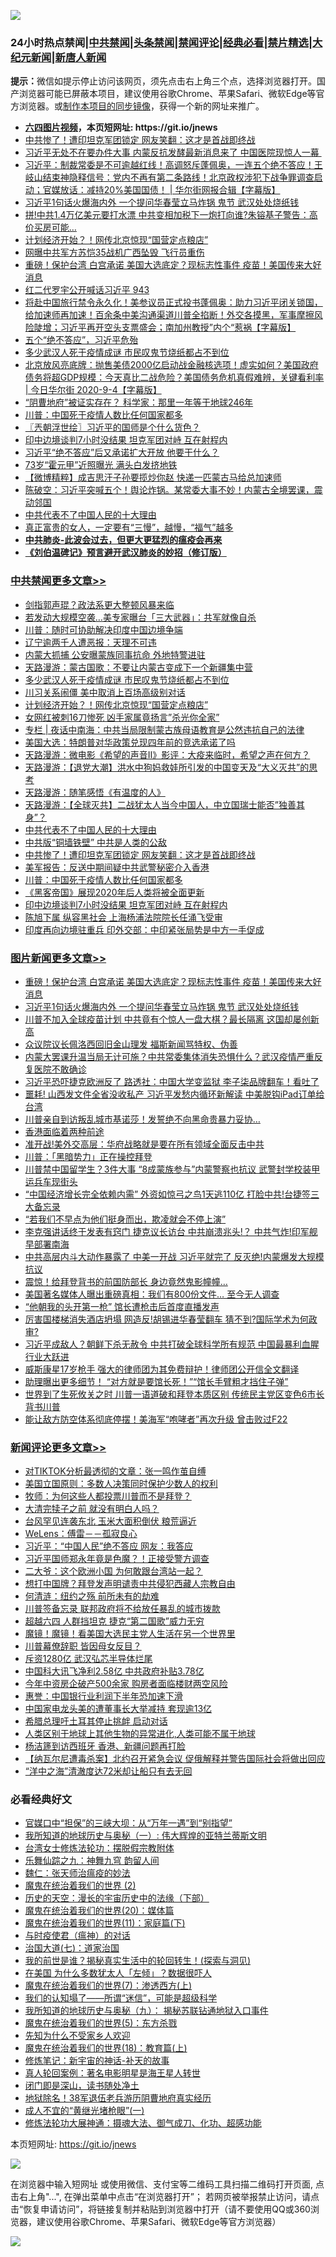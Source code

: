 ![](https://raw.githubusercontent.com/fqnews/bnews/master/64photo/fqnews-qr.jpg)

<div id="tt">
<h3>24小时热点禁闻|<a href="#%E4%B8%AD%E5%85%B1%E7%A6%81%E9%97%BB%E6%9B%B4%E5%A4%9A%E6%96%87%E7%AB%A0">中共禁闻</a>|<a href="#%E5%9B%BE%E7%89%87%E6%96%B0%E9%97%BB%E6%9B%B4%E5%A4%9A%E6%96%87%E7%AB%A0">头条禁闻</a>|<a href="#%E6%96%B0%E9%97%BB%E8%AF%84%E8%AE%BA%E6%9B%B4%E5%A4%9A%E6%96%87%E7%AB%A0">禁闻评论|<a href="#%E5%BF%85%E7%9C%8B%E7%BB%8F%E5%85%B8%E5%A5%BD%E6%96%87">经典必看|<a href="/video.md#%E7%A6%81%E7%89%87%E7%B2%BE%E9%80%89">禁片精选</a>|<a href="https://github.com/fqnews/djy/blob/master/gb/nf1351518.md#1">大纪元新闻</a>|<a href="https://github.com/fqnews/ntdtv/blob/master/gb/prog204.md#1">新唐人新闻</a></h3>
<div><b>提示：</b>微信如提示停止访问该网页，须先点击右上角三个点，选择浏览器打开。国产浏览器可能已屏蔽本项目，建议使用谷歌Chrome、苹果Safari、微软Edge等官方浏览器。或<a href="https://github.com/fqnews/bnews/blob/master/%E5%88%B6%E4%BD%9Cgit%E7%A6%81%E9%97%BB%E9%95%9C%E5%83%8F.md">制作本项目的同步镜像</a>，获得一个新的网址来推广。</div>
<ul>
<li><b><a href="http://d1.bdrive.tk/64.mp4" target="_blank">六四图片视频</a>，本页短网址: https://git.io/jnews</b></li>
<li><a href="/cbnews/20200904/1390876.md">中共惨了！遭印坦克军团锁定 网友笑翻：这才是首战即终战</a></li>
<li><a href="/cnnews/20200904/1390880.md">习近平无处不在要办件大事 内蒙反抗发酵最新消息来了 中国医院现惊人一幕 </a></li>
<li><a href="/bannedvideo/20200904/1390942.md">习近平：制裁常委是不可逾越红线！高调怒斥蓬佩奥，一连五个绝不答应！王岐山结束神隐释信号：党内不再有第二条路线！北京政权涉犯下战争罪调查启动；官媒放话：减持20%美国国债！ | 华尔街网报合辑【字幕版】</a></li>
<li><a href="/topimagenews/20200904/1391029.md">习近平1句话火爆海内外 一个提问华春莹立马炸锅 鬼节 武汉处处烧纸钱</a></li>
<li><a href="/cnnews/20200904/1390930.md">拼!中共1.4万亿美元要打水漂 中共变相加税下一炮打向谁?朱镕基子警告：高价买房可能…</a></li>
<li><a href="/cbnews/20200905/1391148.md">计划经济开始？！网传北京惊现“国营定点粮店”</a></li>
<li><a href="/cnnews/20200904/1390862.md">网曝中共军方苏恺35战机广西坠毁 飞行员重伤</a></li>
<li><a href="/topimagenews/20200904/1391051.md">重磅！保护台湾 白宫承诺 美国大选底定？现标志性事件 疫苗！美国传来大好消息</a></li>
<li><a href="/bannedvideo/20200905/1391206.md">红二代罗宇公开喊话习近平 943</a></li>
<li><a href="/bannedvideo/20200905/1391136.md">将赴中国旅行禁令永久化！美参议员正式投书蓬佩奥：助力习近平闭关锁国，给加速师再加速！百余条中美沟通渠道川普全掐断！外交各摸黑，军事摩擦风险陡增；习近平再开空头支票盛会；南加州教授”内个“惹祸【字幕版】</a></li>
<li><a href="/ssgc/20200904/1390926.md">五个“绝不答应”，习近平危殆</a></li>
<li><a href="/cbnews/20200905/1391178.md">多少武汉人死于疫情成谜 市民叹鬼节烧纸都占不到位</a></li>
<li><a href="/bannedvideo/20200905/1391118.md">北京放风亮底牌：抛售美债2000亿启动战金融核选项！虚实如何？美国政府债务将超GDP规模：今天真比二战危险？美国债务危机真假难辨，关键看利率 | 今日华尔街 2020-9-4【字幕版】</a></li>
<li><a href="/comments/20200905/1391106.md">“阴曹地府”被证实存在？ 科学家：那里一年等于地球246年</a></li>
<li><a href="/cbnews/20200904/1390854.md">川普：中国死于疫情人数比任何国家都多</a></li>
<li><a href="/ssgc/20200905/1391164.md">〖兲朝浮世绘〗习近平的国师是个什么货色？</a></li>
<li><a href="/cbnews/20200904/1390843.md">印中边境谈判7小时没结果 坦克军团对峙 互在射程内</a></li>
<li><a href="/headline/20200905/1391158.md">习近平“绝不答应”后又承诺扩大开放 他要干什么？</a></li>
<li><a href="/yule/20200905/1391153.md">73岁“霍元甲”近照曝光 满头白发挤地铁</a></li>
<li><a href="/comments/20200904/1390878.md">【微博精粹】成吉思汗子孙要揽炒你赵 快递一匹蒙古马给总加速师</a></li>
<li><a href="/bannedvideo/20200905/1391184.md">陈破空：习近平突喊五个！舆论炸锅。某常委大事不妙！内蒙古全境罢课，震动邻国</a></li>
<li><a href="/cbnews/20200904/1390903.md">中共代表不了中国人民的十大理由</a></li>
<li><a href="/comments/20200905/1391123.md">真正富贵的女人，一定要有“三慢”，越慢，“福气”越多</a></li>
<li><b><a href="/comments/20200211/1275071.md" target="_blank">中共肺炎-此波会过去，但更大更猛烈的瘟疫会再来</a></b></li>
<li><b><a href="/comments/20200207/1272816.md" target="_blank">《刘伯温碑记》预言避开武汉肺炎的妙招（修订版）</a></b></li>
</ul>
</div>

<div class="catlist">
<h3><a href="/cbnews/" target="_blank">中共禁闻</a><span><a href="/cbnews/" target="_blank" rel="nofollow">更多文章>></a></span></h3>
<ul>
<li><a href="/cbnews/20200905/1391330.md" target="_blank">剑指郭声琨？政法系更大整顿风暴来临</a></li>
<li><a href="/cbnews/20200905/1391286.md" target="_blank">若发动大规模空袭…美专家曝台「三大武器」：共军就像自杀</a></li>
<li><a href="/cbnews/20200905/1391285.md" target="_blank">川普：随时可协助解决印度中国边境争端</a></li>
<li><a href="/cbnews/20200905/1391284.md" target="_blank">辽宁逾两千人遭恶报：天理不可违</a></li>
<li><a href="/cbnews/20200905/1391254.md" target="_blank">内蒙大抓捕 公安曝蒙族同事抗命 外地特警进驻</a></li>
<li><a href="/cbnews/20200905/1391218.md" target="_blank">天路漫游：蒙古国歌：不要让内蒙古变成下一个新疆集中营</a></li>
<li><a href="/cbnews/20200905/1391178.md" target="_blank">多少武汉人死于疫情成谜 市民叹鬼节烧纸都占不到位</a></li>
<li><a href="/cbnews/20200905/1391166.md" target="_blank">川习关系闹僵 美中取消上百场高级别对话</a></li>
<li><a href="/cbnews/20200905/1391148.md" target="_blank">计划经济开始？！网传北京惊现“国营定点粮店”</a></li>
<li><a href="/cbnews/20200905/1391147.md" target="_blank">女网红被刺16刀惨死 凶手家属竟扬言&#8221;杀光你全家&#8221;</a></li>
<li><a href="/cbnews/20200905/1391133.md" target="_blank">专栏 | 夜话中南海：中共当局限制蒙古族母语教育是公然违抗自己的法律</a></li>
<li><a href="/cbnews/20200905/1391126.md" target="_blank">美国大选：特朗普对华政策兑现四年前的竞选承诺了吗</a></li>
<li><a href="/cbnews/20200904/1390953.md" target="_blank">天路漫游：微电影《希望的声音Ⅱ》影评：大疫来临时，希望之声在何方？</a></li>
<li><a href="/cbnews/20200904/1390951.md" target="_blank">天路漫游：【退党大潮】洪水中狗妈救娃所引发的中国变天及“大义灭共”的思考</a></li>
<li><a href="/cbnews/20200904/1390949.md" target="_blank">天路漫游：随笔感悟《有温度的人》</a></li>
<li><a href="/cbnews/20200904/1390948.md" target="_blank">天路漫游：【全球灭共】二战犹太人当今中国人，中立国瑞士能否”独善其身”？</a></li>
<li><a href="/cbnews/20200904/1390903.md" target="_blank">中共代表不了中国人民的十大理由</a></li>
<li><a href="/cbnews/20200904/1390902.md" target="_blank">中共版“铜墙铁壁”  中共是人类的公敌</a></li>
<li><a href="/cbnews/20200904/1390876.md" target="_blank">中共惨了！遭印坦克军团锁定 网友笑翻：这才是首战即终战</a></li>
<li><a href="/cbnews/20200904/1390868.md" target="_blank">美军报告：反送中期间疑中共武警秘密介入香港</a></li>
<li><a href="/cbnews/20200904/1390854.md" target="_blank">川普：中国死于疫情人数比任何国家都多</a></li>
<li><a href="/comments/20200904/1390832.md" target="_blank">《黑客帝国》展现2020年后人类将被全面更新</a></li>
<li><a href="/cbnews/20200904/1390843.md" target="_blank">印中边境谈判7小时没结果 坦克军团对峙 互在射程内</a></li>
<li><a href="/cbnews/20200904/1390836.md" target="_blank">陈旭下属 纵容黑社会 上海杨浦法院院长任涌飞受审</a></li>
<li><a href="/cbnews/20200904/1390824.md" target="_blank">印度再向边境驻重兵 印外交部：中印紧张局势是中方一手促成</a></li>

</ul>
</div>
<div class="catlist">
<h3><a href="/topimagenews/" target="_blank">图片新闻</a><span><a href="/topimagenews/" target="_blank" rel="nofollow">更多文章>></a></span></h3>
<ul>
<li><a href="/topimagenews/20200904/1391051.md" target="_blank">重磅！保护台湾 白宫承诺 美国大选底定？现标志性事件 疫苗！美国传来大好消息</a></li>
<li><a href="/topimagenews/20200904/1391029.md" target="_blank">习近平1句话火爆海内外 一个提问华春莹立马炸锅 鬼节 武汉处处烧纸钱</a></li>
<li><a href="/topimagenews/20200903/1390470.md" target="_blank">川普不加入全球疫苗计划 中共竟有个惊人一盘大棋？最长隔离 这国却屡创新高</a></li>
<li><a href="/topimagenews/20200903/1390075.md" target="_blank">众议院议长佩洛西回旧金山理发 福斯新闻骂特权、伪善</a></li>
<li><a href="/topimagenews/20200902/1389953.md" target="_blank">内蒙大罢课升温当局无计可施？中共常委集体消失恐惧什么？武汉疫情严重反复医院不敢确诊</a></li>
<li><a href="/topimagenews/20200902/1389888.md" target="_blank">习近平恐吓捷克欧洲反了 路透社：中国大学变监狱 李子柒品牌翻车！看吐了</a></li>
<li><a href="/topimagenews/20200902/1389840.md" target="_blank">噩耗! 山西发文件全省没收私产 习近平发愁内循环新解读 中美脱钩iPad订单给台湾</a></li>
<li><a href="/topimagenews/20200902/1389762.md" target="_blank">川普亲自到访叛乱城市基诺莎！发誓绝不向黑命贵暴力妥协…</a></li>
<li><a href="/comments/20200902/1389663.md" target="_blank">香港面临着两种前途</a></li>
<li><a href="/topimagenews/20200902/1389577.md" target="_blank">准开战!美外交高层：华府战略就是要在所有领域全面反击中共</a></li>
<li><a href="/topimagenews/20200902/1389489.md" target="_blank">川普：「黑暗势力」正在操控拜登</a></li>
<li><a href="/topimagenews/20200901/1389357.md" target="_blank">川普禁中国留学生？3件大事 “8成蒙族参与”内蒙警察也抗议 武警封学校装甲运兵车现街头</a></li>
<li><a href="/topimagenews/20200901/1389324.md" target="_blank">&#8220;中国经济增长完全依赖内需&#8221; 外资如惊弓之鸟1天逃110亿 打脸中共!台捷签三大备忘录</a></li>
<li><a href="/topimagenews/20200901/1389112.md" target="_blank">“若我们不早点为他们挺身而出，欺凌就会不停上演”</a></li>
<li><a href="/topimagenews/20200831/1388874.md" target="_blank">李克强讲话终于发表有窍门 捷克议长访台 中共崩溃兆头!？ 中共气炸!印军舰早部署南海</a></li>
<li><a href="/topimagenews/20200831/1388860.md" target="_blank">中共高层内斗大动作暴露了 中美一开战 习近平就完了 反灭绝!内蒙爆发大规模抗议</a></li>
<li><a href="/topimagenews/20200831/1388627.md" target="_blank">震惊！给拜登背书的前国防部长 身边竟然鬼影幢幢&#8230;</a></li>
<li><a href="/topimagenews/20200831/1388449.md" target="_blank">美国著名媒体人曝出重磅真相：我们有800份文件… 至今无人调查</a></li>
<li><a href="/topimagenews/20200831/1388426.md" target="_blank">“他朝我的头开第一枪” 馆长遭枪击后首度直播发声</a></li>
<li><a href="/topimagenews/20200831/1388362.md" target="_blank">厉害国楼梯消失酒店坍塌 网造反!胡锡进华春莹翻车 猜不到?国际学术为何政审?</a></li>
<li><a href="/topimagenews/20200831/1388357.md" target="_blank">习近平成敌人？朝鲜下杀无赦令 中共打破全球科学所有规范 中国最暴利血腥行业大跃进</a></li>
<li><a href="/topimagenews/20200830/1388071.md" target="_blank">威斯康星17岁枪手 强大的律师团为其免费辩护！律师团公开信全文翻译</a></li>
<li><a href="/topimagenews/20200830/1388032.md" target="_blank">助理曝出更多细节！ “对方就是要馆长死！”“馆长手臂粗才挡住子弹”</a></li>
<li><a href="/topimagenews/20200829/1387868.md" target="_blank">世界到了生死攸关之时 川普一语道破和拜登本质区别 传统民主党区变色6市长背书川普</a></li>
<li><a href="/topimagenews/20200829/1387710.md" target="_blank">能让敌方防空体系彻底停摆！美海军“咆哮者”再次升级 曾击败过F22</a></li>

</ul>
</div>
<div class="catlist">
<h3><a href="/comments/" target="_blank">新闻评论</a><span><a href="/comments/" target="_blank" rel="nofollow">更多文章>></a></span></h3>
<ul>
<li><a href="/comments/20200905/1391316.md" target="_blank">对TIKTOK分析最透彻的文章：张一鸣作茧自缚</a></li>
<li><a href="/comments/20200905/1391314.md" target="_blank">美国立国原则：多数人决策同时保护少数人的权利</a></li>
<li><a href="/comments/20200905/1391308.md" target="_blank">牧师：为何这些人都投票川普而不是拜登？</a></li>
<li><a href="/comments/20200905/1391307.md" target="_blank">大清完犊子之前 就没有明白人吗？</a></li>
<li><a href="/comments/20200905/1391302.md" target="_blank">台风罕见连袭东北 玉米大面积倒伏 粮荒逼近</a></li>
<li><a href="/comments/20200905/1391297.md" target="_blank">WeLens：傅雷－－孤寂良心</a></li>
<li><a href="/comments/20200905/1391296.md" target="_blank">习近平：“中国人民”绝不答应 网友：我答应</a></li>
<li><a href="/comments/20200905/1391295.md" target="_blank">习近平国师郑永年竟是色魔？！正接受警方调查</a></li>
<li><a href="/comments/20200905/1391294.md" target="_blank">二大爷：这个欧洲小国 为何敢跟台湾站一起？</a></li>
<li><a href="/comments/20200905/1391275.md" target="_blank">想打中国牌？拜登发声明谴责中共侵犯西藏人宗教自由</a></li>
<li><a href="/comments/20200905/1391264.md" target="_blank">何清涟：纽约之殇 前所未有的劫难</a></li>
<li><a href="/comments/20200905/1391247.md" target="_blank">川普签备忘录 联邦政府将不给放任暴乱的城市拨款</a></li>
<li><a href="/comments/20200905/1391232.md" target="_blank">超越六四 人群挡坦克 捷克“第二国歌”威力无穷</a></li>
<li><a href="/comments/20200905/1391231.md" target="_blank">魔镜！魔镜！看美国大选民主党人生活在另一个世界里</a></li>
<li><a href="/comments/20200905/1391230.md" target="_blank">川普幕僚辞职 皆因母女反目？</a></li>
<li><a href="/comments/20200905/1391226.md" target="_blank">斥资1280亿 武汉弘芯半导体烂尾</a></li>
<li><a href="/comments/20200905/1391225.md" target="_blank">中国科大讯飞净利2.58亿 中共政府补贴3.78亿</a></li>
<li><a href="/comments/20200905/1391224.md" target="_blank">今年中资房企破产500余家 购房者面临楼财两空风险</a></li>
<li><a href="/comments/20200905/1391213.md" target="_blank">惠誉：中国银行业利润下半年恐加速下滑</a></li>
<li><a href="/comments/20200905/1391209.md" target="_blank">中国家电龙头美的遭董事长大举减持 套现逾13亿</a></li>
<li><a href="/comments/20200905/1391204.md" target="_blank">希腊总理吁土耳其停止挑衅 启动对话</a></li>
<li><a href="/comments/20200905/1391187.md" target="_blank">人类区别于地球上其他生物的异常进化,人类可能不属于地球</a></li>
<li><a href="/comments/20200905/1391182.md" target="_blank">杨洁篪到访西班牙 香港、新疆问题再打脸</a></li>
<li><a href="/comments/20200905/1391181.md" target="_blank">【纳瓦尔尼遭毒杀案】北约召开紧急会议 促俄解释并警告国际社会将做出回应</a></li>
<li><a href="/comments/20200905/1391161.md" target="_blank">“洋中之海”清澈度达72米却让船只有去无回</a></li>

</ul>
</div>

<div class="catlist">
<h3>必看经典好文</h3>
<ul>
<li><a href="/cbnews/20200624/1349641.md" target="_blank">官媒口中“担保”的三峡大坝：从“万年一遇”到“别指望”</a></li>
<li><a href="/tculture/xiulian/20170611/772817.md" target="_blank">我所知道的地球历史与奥秘（一）: 伟大辉煌的亚特兰蒂斯文明</a></li>
<li><a href="/cbnews/20200610/1342772.md" target="_blank">台湾女士修炼法轮功：摆脱假宗教附体</a></li>
<li><a href="/tculture/20170718/793528.md" target="_blank">乐舞仙踪之九：神舞九穹 韵留人间</a></li>
<li><a href="/comments/20200224/1282494.md" target="_blank">魏仁：张天师治瘟疫的妙法</a></li>
<li><a href="/topimagenews/20180520/944940.md" target="_blank">魔鬼在统治着我们的世界 (2)</a></li>
<li><a href="/tculture/20121025/73066.md" target="_blank">历史的天空：漫长的宇宙历史中的法缘（下部）</a></li>
<li><a href="/comments/20180725/976787.md" target="_blank">魔鬼在统治着我们的世界(20)：媒体篇</a></li>
<li><a href="/topimagenews/20180530/950691.md" target="_blank">魔鬼在统治着我们的世界(11)：家庭篇(下)</a></li>
<li><a href="/comments/20200327/1301424.md" target="_blank">与时疫使君（瘟神）的对话</a></li>
<li><a href="/cbnews/20190424/913985.md" target="_blank">治国大道(七)：道家治国</a></li>
<li><a href="/comments/20200715/1359453.md" target="_blank">我的前世是谁？揭秘真实生活中的轮回转生！(探索与洞见)</a></li>
<li><a href="/comments/20200427/1319933.md" target="_blank">在美国 为什么多数犹太人「左倾」？数据很吓人</a></li>
<li><a href="/topimagenews/20180527/948369.md" target="_blank">魔鬼在统治着我们的世界(7)：渗透西方(上)</a></li>
<li><a href="/sohnews/20161029/607205.md" target="_blank">我们的认知塌了——所谓“迷信”，可能是超级科学</a></li>
<li><a href="/topimagenews/20180325/919134.md" target="_blank">我所知道的地球历史与奥秘（九）： 揭秘苏联钻通地狱入口事件</a></li>
<li><a href="/topimagenews/20180524/946967.md" target="_blank">魔鬼在统治着我们的世界(5)：东方杀戮</a></li>
<li><a href="/comments/20200620/1346848.md" target="_blank">先知为什么不受家乡人欢迎</a></li>
<li><a href="/topimagenews/20180701/965109.md" target="_blank">魔鬼在统治着我们的世界(18)：教育篇(上)</a></li>
<li><a href="/comments/20190418/1115565.md" target="_blank">修炼笔记：新宇宙的神话-补天的故事</a></li>
<li><a href="/comments/20200523/1332915.md" target="_blank">真人轮回案例：著名电影明星是海王星人转世</a></li>
<li><a href="/tculture/20200803/1373949.md" target="_blank">闭门即是深山，读书随处净土</a></li>
<li><a href="/cbnews/20200531/1337381.md" target="_blank">地狱除名！38军退伍老兵游历阴曹地府真实经历</a></li>
<li><a href="/lifebaike/20200527/1334909.md" target="_blank">成人不宜的“黄继光堵枪眼”(一)</a></li>
<li><a href="/comments/20191203/1234383.md" target="_blank">修炼法轮功大展神通：摄魂大法、御气成刀、化功、超感功能</a></li>

</ul>
</div>

本页短网址: https://git.io/jnews

![](https://raw.githubusercontent.com/fqnews/bnews/master/64photo/fqnews-qr.jpg)

在浏览器中输入短网址 或使用微信、支付宝等二维码工具扫描二维码打开页面, 点击右上角"...", 在弹出菜单中点击“在浏览器打开”； 若网页被举报禁止访问，请点击“恢复申请访问”，将链接复制并粘贴到浏览器中打开（请不要使用QQ或360浏览器，建议使用谷歌Chrome、苹果Safari、微软Edge等官方浏览器）

![](https://raw.githubusercontent.com/fqnews/bnews/master/64photo/wx.jpg)